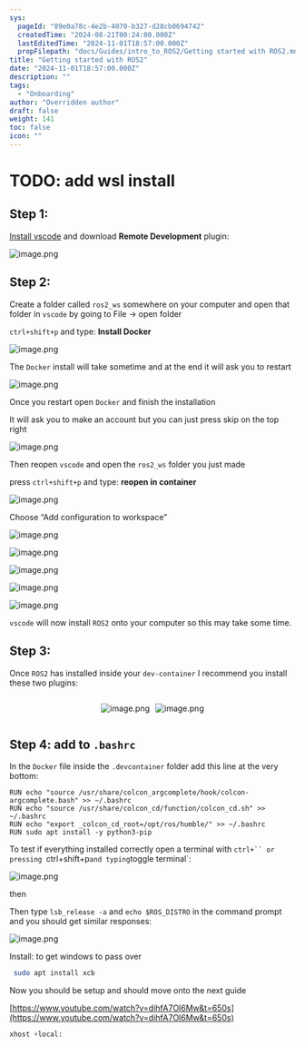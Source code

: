 ```yaml
---
sys:
  pageId: "89e0a78c-4e2b-4070-b327-d28cb0694742"
  createdTime: "2024-08-21T00:24:00.000Z"
  lastEditedTime: "2024-11-01T18:57:00.000Z"
  propFilepath: "docs/Guides/intro_to_ROS2/Getting started with ROS2.md"
title: "Getting started with ROS2"
date: "2024-11-01T18:57:00.000Z"
description: ""
tags:
  - "Onboarding"
author: "Overridden author"
draft: false
weight: 141
toc: false
icon: ""
---
```


# TODO: add wsl install

## Step 1:

[Install vscode](https://code.visualstudio.com/download) and download **Remote Development** plugin:

![image.png](https://prod-files-secure.s3.us-west-2.amazonaws.com/d518164a-d88e-44d1-a4ee-3adb3bd8bce0/efb52993-1881-4a40-b95e-6f020334f022/image.png?X-Amz-Algorithm=AWS4-HMAC-SHA256&X-Amz-Content-Sha256=UNSIGNED-PAYLOAD&X-Amz-Credential=ASIAZI2LB4664BYJYGNK%2F20250216%2Fus-west-2%2Fs3%2Faws4_request&X-Amz-Date=20250216T210153Z&X-Amz-Expires=3600&X-Amz-Security-Token=IQoJb3JpZ2luX2VjEDwaCXVzLXdlc3QtMiJHMEUCIQDW9yssmfWQHMqc4KlNxYnd3zLLTPgfrfxJeZpXUD8kEgIgXCbMn0LmcuNjn%2BDpoFNRwI%2BhxVTn9w4NDWrNJmpiG9gq%2FwMIZRAAGgw2Mzc0MjMxODM4MDUiDIm6YSHLkcC4iyDnWCrcA1kbBfAKmSl2hgJb9DcYAQCaapWjmb97gAzWnK6qy40fJgXnEcTk4wAMw8WBpoyPlPSa%2FAwX%2BJ6YIp7zFi9kuSCDNmdPIAybme9mcLoVQ1xrlaY854ce3of%2FubdXzOrCsmAhkyve2vD28Be6ykONi2mN4ATKp0pFNt%2FGmhAumJ5mshfZblfMhWbgf0nkktd6zkyEVgxSHzOn7ENhn3EqL%2Bli8HiW7uW9C%2FQAsD%2F3aApJUl%2BTC1l9n9SalfA3q8q98XAOgMV2LZBVovN6CYn%2FlL%2Bmmri2ROW9omiR5uz8kUhxKsjuO7QN%2BsYfet0drl9Jrq44E23MDeziI2MNcsnQVWGC4awaDY%2FECMB%2BsUdze7gvZ48PeQpxTGfTzd0iQdOnaO3LqSmByDXLD%2BVRBVVVI7pDrffhcWQ4idvzG2NK9AuFBZ7GS0dX8eEYc5DZWfdkby1mZOFx8IITAJiLRTHuJLOXJZLng6fnukvZ7tRE6X%2FXagL%2BphPbZ%2BOQcnRjV1Cxiv4ai2xN0gMpXCFl27zmTSc1VKXwI5d1OkCNegbo3BQl6hXDOxw1g5YJeE0suFN2U1Nvahrc1Z9QNZQDsEjAkWIw4ObogZfOpM0JEpCh3nWH7SKmYDhM68YrvR3AMLCHyb0GOqUBftGR2ZBa5p99qxIV9l5H4UoArlqf4GicHJwKrOHVbeGwG3qQBJ1GJIb%2FOV0AHFn%2F9tLXfN5oFCxA2V8tItb1FRars9HYdeMOXU0uc4y5CWhvOKiNXriEhrWotPgRwRSAD%2BbX4rBkGofoSG5dH4%2FK6pr%2BIniykOlnTStkdUZO9pHFrXiZYu7XXsefHhcGfnPxDMF2D0FXDMdHaUQrN0lhpKT8Q29E&X-Amz-Signature=f7589662b39651326106d95414b60bddc2ebf2170d5d3fe69f5bcd7ccdb29cde&X-Amz-SignedHeaders=host&x-id=GetObject)

## Step 2:

Create a folder called `ros2_ws` somewhere on your computer and open that folder in `vscode` by going to File → open folder 

`ctrl+shift+p` and type: **Install Docker**

![image.png](https://prod-files-secure.s3.us-west-2.amazonaws.com/d518164a-d88e-44d1-a4ee-3adb3bd8bce0/2269dc0e-1cd5-47ff-bceb-c04ad9b2eab0/image.png?X-Amz-Algorithm=AWS4-HMAC-SHA256&X-Amz-Content-Sha256=UNSIGNED-PAYLOAD&X-Amz-Credential=ASIAZI2LB4664BYJYGNK%2F20250216%2Fus-west-2%2Fs3%2Faws4_request&X-Amz-Date=20250216T210153Z&X-Amz-Expires=3600&X-Amz-Security-Token=IQoJb3JpZ2luX2VjEDwaCXVzLXdlc3QtMiJHMEUCIQDW9yssmfWQHMqc4KlNxYnd3zLLTPgfrfxJeZpXUD8kEgIgXCbMn0LmcuNjn%2BDpoFNRwI%2BhxVTn9w4NDWrNJmpiG9gq%2FwMIZRAAGgw2Mzc0MjMxODM4MDUiDIm6YSHLkcC4iyDnWCrcA1kbBfAKmSl2hgJb9DcYAQCaapWjmb97gAzWnK6qy40fJgXnEcTk4wAMw8WBpoyPlPSa%2FAwX%2BJ6YIp7zFi9kuSCDNmdPIAybme9mcLoVQ1xrlaY854ce3of%2FubdXzOrCsmAhkyve2vD28Be6ykONi2mN4ATKp0pFNt%2FGmhAumJ5mshfZblfMhWbgf0nkktd6zkyEVgxSHzOn7ENhn3EqL%2Bli8HiW7uW9C%2FQAsD%2F3aApJUl%2BTC1l9n9SalfA3q8q98XAOgMV2LZBVovN6CYn%2FlL%2Bmmri2ROW9omiR5uz8kUhxKsjuO7QN%2BsYfet0drl9Jrq44E23MDeziI2MNcsnQVWGC4awaDY%2FECMB%2BsUdze7gvZ48PeQpxTGfTzd0iQdOnaO3LqSmByDXLD%2BVRBVVVI7pDrffhcWQ4idvzG2NK9AuFBZ7GS0dX8eEYc5DZWfdkby1mZOFx8IITAJiLRTHuJLOXJZLng6fnukvZ7tRE6X%2FXagL%2BphPbZ%2BOQcnRjV1Cxiv4ai2xN0gMpXCFl27zmTSc1VKXwI5d1OkCNegbo3BQl6hXDOxw1g5YJeE0suFN2U1Nvahrc1Z9QNZQDsEjAkWIw4ObogZfOpM0JEpCh3nWH7SKmYDhM68YrvR3AMLCHyb0GOqUBftGR2ZBa5p99qxIV9l5H4UoArlqf4GicHJwKrOHVbeGwG3qQBJ1GJIb%2FOV0AHFn%2F9tLXfN5oFCxA2V8tItb1FRars9HYdeMOXU0uc4y5CWhvOKiNXriEhrWotPgRwRSAD%2BbX4rBkGofoSG5dH4%2FK6pr%2BIniykOlnTStkdUZO9pHFrXiZYu7XXsefHhcGfnPxDMF2D0FXDMdHaUQrN0lhpKT8Q29E&X-Amz-Signature=810a568cad749d8ab9f880d14cecbd0659511cfe3aacc24bc5e8c982e1f605e4&X-Amz-SignedHeaders=host&x-id=GetObject)

The `Docker` install will take sometime and at the end it will ask you to restart

![image.png](https://prod-files-secure.s3.us-west-2.amazonaws.com/d518164a-d88e-44d1-a4ee-3adb3bd8bce0/ed233f78-be33-4b1f-b89c-9c346c0e961e/image.png?X-Amz-Algorithm=AWS4-HMAC-SHA256&X-Amz-Content-Sha256=UNSIGNED-PAYLOAD&X-Amz-Credential=ASIAZI2LB4664BYJYGNK%2F20250216%2Fus-west-2%2Fs3%2Faws4_request&X-Amz-Date=20250216T210153Z&X-Amz-Expires=3600&X-Amz-Security-Token=IQoJb3JpZ2luX2VjEDwaCXVzLXdlc3QtMiJHMEUCIQDW9yssmfWQHMqc4KlNxYnd3zLLTPgfrfxJeZpXUD8kEgIgXCbMn0LmcuNjn%2BDpoFNRwI%2BhxVTn9w4NDWrNJmpiG9gq%2FwMIZRAAGgw2Mzc0MjMxODM4MDUiDIm6YSHLkcC4iyDnWCrcA1kbBfAKmSl2hgJb9DcYAQCaapWjmb97gAzWnK6qy40fJgXnEcTk4wAMw8WBpoyPlPSa%2FAwX%2BJ6YIp7zFi9kuSCDNmdPIAybme9mcLoVQ1xrlaY854ce3of%2FubdXzOrCsmAhkyve2vD28Be6ykONi2mN4ATKp0pFNt%2FGmhAumJ5mshfZblfMhWbgf0nkktd6zkyEVgxSHzOn7ENhn3EqL%2Bli8HiW7uW9C%2FQAsD%2F3aApJUl%2BTC1l9n9SalfA3q8q98XAOgMV2LZBVovN6CYn%2FlL%2Bmmri2ROW9omiR5uz8kUhxKsjuO7QN%2BsYfet0drl9Jrq44E23MDeziI2MNcsnQVWGC4awaDY%2FECMB%2BsUdze7gvZ48PeQpxTGfTzd0iQdOnaO3LqSmByDXLD%2BVRBVVVI7pDrffhcWQ4idvzG2NK9AuFBZ7GS0dX8eEYc5DZWfdkby1mZOFx8IITAJiLRTHuJLOXJZLng6fnukvZ7tRE6X%2FXagL%2BphPbZ%2BOQcnRjV1Cxiv4ai2xN0gMpXCFl27zmTSc1VKXwI5d1OkCNegbo3BQl6hXDOxw1g5YJeE0suFN2U1Nvahrc1Z9QNZQDsEjAkWIw4ObogZfOpM0JEpCh3nWH7SKmYDhM68YrvR3AMLCHyb0GOqUBftGR2ZBa5p99qxIV9l5H4UoArlqf4GicHJwKrOHVbeGwG3qQBJ1GJIb%2FOV0AHFn%2F9tLXfN5oFCxA2V8tItb1FRars9HYdeMOXU0uc4y5CWhvOKiNXriEhrWotPgRwRSAD%2BbX4rBkGofoSG5dH4%2FK6pr%2BIniykOlnTStkdUZO9pHFrXiZYu7XXsefHhcGfnPxDMF2D0FXDMdHaUQrN0lhpKT8Q29E&X-Amz-Signature=a4dfc946efa8e274a4802b2b4443702a53f1143f6fe55dfba3f09fb7b993b416&X-Amz-SignedHeaders=host&x-id=GetObject)

Once you restart open `Docker` and finish the installation

It will ask you to make an account but you can just press skip on the top right

![image.png](https://prod-files-secure.s3.us-west-2.amazonaws.com/d518164a-d88e-44d1-a4ee-3adb3bd8bce0/21010ad9-1659-4fd9-9f59-9932a09b2a3d/image.png?X-Amz-Algorithm=AWS4-HMAC-SHA256&X-Amz-Content-Sha256=UNSIGNED-PAYLOAD&X-Amz-Credential=ASIAZI2LB4664BYJYGNK%2F20250216%2Fus-west-2%2Fs3%2Faws4_request&X-Amz-Date=20250216T210153Z&X-Amz-Expires=3600&X-Amz-Security-Token=IQoJb3JpZ2luX2VjEDwaCXVzLXdlc3QtMiJHMEUCIQDW9yssmfWQHMqc4KlNxYnd3zLLTPgfrfxJeZpXUD8kEgIgXCbMn0LmcuNjn%2BDpoFNRwI%2BhxVTn9w4NDWrNJmpiG9gq%2FwMIZRAAGgw2Mzc0MjMxODM4MDUiDIm6YSHLkcC4iyDnWCrcA1kbBfAKmSl2hgJb9DcYAQCaapWjmb97gAzWnK6qy40fJgXnEcTk4wAMw8WBpoyPlPSa%2FAwX%2BJ6YIp7zFi9kuSCDNmdPIAybme9mcLoVQ1xrlaY854ce3of%2FubdXzOrCsmAhkyve2vD28Be6ykONi2mN4ATKp0pFNt%2FGmhAumJ5mshfZblfMhWbgf0nkktd6zkyEVgxSHzOn7ENhn3EqL%2Bli8HiW7uW9C%2FQAsD%2F3aApJUl%2BTC1l9n9SalfA3q8q98XAOgMV2LZBVovN6CYn%2FlL%2Bmmri2ROW9omiR5uz8kUhxKsjuO7QN%2BsYfet0drl9Jrq44E23MDeziI2MNcsnQVWGC4awaDY%2FECMB%2BsUdze7gvZ48PeQpxTGfTzd0iQdOnaO3LqSmByDXLD%2BVRBVVVI7pDrffhcWQ4idvzG2NK9AuFBZ7GS0dX8eEYc5DZWfdkby1mZOFx8IITAJiLRTHuJLOXJZLng6fnukvZ7tRE6X%2FXagL%2BphPbZ%2BOQcnRjV1Cxiv4ai2xN0gMpXCFl27zmTSc1VKXwI5d1OkCNegbo3BQl6hXDOxw1g5YJeE0suFN2U1Nvahrc1Z9QNZQDsEjAkWIw4ObogZfOpM0JEpCh3nWH7SKmYDhM68YrvR3AMLCHyb0GOqUBftGR2ZBa5p99qxIV9l5H4UoArlqf4GicHJwKrOHVbeGwG3qQBJ1GJIb%2FOV0AHFn%2F9tLXfN5oFCxA2V8tItb1FRars9HYdeMOXU0uc4y5CWhvOKiNXriEhrWotPgRwRSAD%2BbX4rBkGofoSG5dH4%2FK6pr%2BIniykOlnTStkdUZO9pHFrXiZYu7XXsefHhcGfnPxDMF2D0FXDMdHaUQrN0lhpKT8Q29E&X-Amz-Signature=065e2c9fb24c014c424f7b2c067cef03e0ca64635e5f9e966c34c6e52932ef5c&X-Amz-SignedHeaders=host&x-id=GetObject)

Then reopen `vscode` and open the `ros2_ws` folder you just made

press `ctrl+shift+p` and type: **reopen in container**

![image.png](https://prod-files-secure.s3.us-west-2.amazonaws.com/d518164a-d88e-44d1-a4ee-3adb3bd8bce0/4e93b8c2-41ad-488c-8095-c74205196118/image.png?X-Amz-Algorithm=AWS4-HMAC-SHA256&X-Amz-Content-Sha256=UNSIGNED-PAYLOAD&X-Amz-Credential=ASIAZI2LB4664BYJYGNK%2F20250216%2Fus-west-2%2Fs3%2Faws4_request&X-Amz-Date=20250216T210153Z&X-Amz-Expires=3600&X-Amz-Security-Token=IQoJb3JpZ2luX2VjEDwaCXVzLXdlc3QtMiJHMEUCIQDW9yssmfWQHMqc4KlNxYnd3zLLTPgfrfxJeZpXUD8kEgIgXCbMn0LmcuNjn%2BDpoFNRwI%2BhxVTn9w4NDWrNJmpiG9gq%2FwMIZRAAGgw2Mzc0MjMxODM4MDUiDIm6YSHLkcC4iyDnWCrcA1kbBfAKmSl2hgJb9DcYAQCaapWjmb97gAzWnK6qy40fJgXnEcTk4wAMw8WBpoyPlPSa%2FAwX%2BJ6YIp7zFi9kuSCDNmdPIAybme9mcLoVQ1xrlaY854ce3of%2FubdXzOrCsmAhkyve2vD28Be6ykONi2mN4ATKp0pFNt%2FGmhAumJ5mshfZblfMhWbgf0nkktd6zkyEVgxSHzOn7ENhn3EqL%2Bli8HiW7uW9C%2FQAsD%2F3aApJUl%2BTC1l9n9SalfA3q8q98XAOgMV2LZBVovN6CYn%2FlL%2Bmmri2ROW9omiR5uz8kUhxKsjuO7QN%2BsYfet0drl9Jrq44E23MDeziI2MNcsnQVWGC4awaDY%2FECMB%2BsUdze7gvZ48PeQpxTGfTzd0iQdOnaO3LqSmByDXLD%2BVRBVVVI7pDrffhcWQ4idvzG2NK9AuFBZ7GS0dX8eEYc5DZWfdkby1mZOFx8IITAJiLRTHuJLOXJZLng6fnukvZ7tRE6X%2FXagL%2BphPbZ%2BOQcnRjV1Cxiv4ai2xN0gMpXCFl27zmTSc1VKXwI5d1OkCNegbo3BQl6hXDOxw1g5YJeE0suFN2U1Nvahrc1Z9QNZQDsEjAkWIw4ObogZfOpM0JEpCh3nWH7SKmYDhM68YrvR3AMLCHyb0GOqUBftGR2ZBa5p99qxIV9l5H4UoArlqf4GicHJwKrOHVbeGwG3qQBJ1GJIb%2FOV0AHFn%2F9tLXfN5oFCxA2V8tItb1FRars9HYdeMOXU0uc4y5CWhvOKiNXriEhrWotPgRwRSAD%2BbX4rBkGofoSG5dH4%2FK6pr%2BIniykOlnTStkdUZO9pHFrXiZYu7XXsefHhcGfnPxDMF2D0FXDMdHaUQrN0lhpKT8Q29E&X-Amz-Signature=448e684ddf9e87ac81fd4c2ca53d06e04f3a8ad860ec6921f378d04893b1fee9&X-Amz-SignedHeaders=host&x-id=GetObject)

Choose “Add configuration to workspace”

![image.png](https://prod-files-secure.s3.us-west-2.amazonaws.com/d518164a-d88e-44d1-a4ee-3adb3bd8bce0/9560b282-5060-4989-ba37-97e7b2c22476/image.png?X-Amz-Algorithm=AWS4-HMAC-SHA256&X-Amz-Content-Sha256=UNSIGNED-PAYLOAD&X-Amz-Credential=ASIAZI2LB4664BYJYGNK%2F20250216%2Fus-west-2%2Fs3%2Faws4_request&X-Amz-Date=20250216T210153Z&X-Amz-Expires=3600&X-Amz-Security-Token=IQoJb3JpZ2luX2VjEDwaCXVzLXdlc3QtMiJHMEUCIQDW9yssmfWQHMqc4KlNxYnd3zLLTPgfrfxJeZpXUD8kEgIgXCbMn0LmcuNjn%2BDpoFNRwI%2BhxVTn9w4NDWrNJmpiG9gq%2FwMIZRAAGgw2Mzc0MjMxODM4MDUiDIm6YSHLkcC4iyDnWCrcA1kbBfAKmSl2hgJb9DcYAQCaapWjmb97gAzWnK6qy40fJgXnEcTk4wAMw8WBpoyPlPSa%2FAwX%2BJ6YIp7zFi9kuSCDNmdPIAybme9mcLoVQ1xrlaY854ce3of%2FubdXzOrCsmAhkyve2vD28Be6ykONi2mN4ATKp0pFNt%2FGmhAumJ5mshfZblfMhWbgf0nkktd6zkyEVgxSHzOn7ENhn3EqL%2Bli8HiW7uW9C%2FQAsD%2F3aApJUl%2BTC1l9n9SalfA3q8q98XAOgMV2LZBVovN6CYn%2FlL%2Bmmri2ROW9omiR5uz8kUhxKsjuO7QN%2BsYfet0drl9Jrq44E23MDeziI2MNcsnQVWGC4awaDY%2FECMB%2BsUdze7gvZ48PeQpxTGfTzd0iQdOnaO3LqSmByDXLD%2BVRBVVVI7pDrffhcWQ4idvzG2NK9AuFBZ7GS0dX8eEYc5DZWfdkby1mZOFx8IITAJiLRTHuJLOXJZLng6fnukvZ7tRE6X%2FXagL%2BphPbZ%2BOQcnRjV1Cxiv4ai2xN0gMpXCFl27zmTSc1VKXwI5d1OkCNegbo3BQl6hXDOxw1g5YJeE0suFN2U1Nvahrc1Z9QNZQDsEjAkWIw4ObogZfOpM0JEpCh3nWH7SKmYDhM68YrvR3AMLCHyb0GOqUBftGR2ZBa5p99qxIV9l5H4UoArlqf4GicHJwKrOHVbeGwG3qQBJ1GJIb%2FOV0AHFn%2F9tLXfN5oFCxA2V8tItb1FRars9HYdeMOXU0uc4y5CWhvOKiNXriEhrWotPgRwRSAD%2BbX4rBkGofoSG5dH4%2FK6pr%2BIniykOlnTStkdUZO9pHFrXiZYu7XXsefHhcGfnPxDMF2D0FXDMdHaUQrN0lhpKT8Q29E&X-Amz-Signature=903718b0076eed43c8ff8337feaa0a6e35e5c9e2bca5f64d7a57e75f4311d0b0&X-Amz-SignedHeaders=host&x-id=GetObject)

![image.png](https://prod-files-secure.s3.us-west-2.amazonaws.com/d518164a-d88e-44d1-a4ee-3adb3bd8bce0/2ee63f81-886b-48e8-a553-dc6e5eac99e4/image.png?X-Amz-Algorithm=AWS4-HMAC-SHA256&X-Amz-Content-Sha256=UNSIGNED-PAYLOAD&X-Amz-Credential=ASIAZI2LB4664BYJYGNK%2F20250216%2Fus-west-2%2Fs3%2Faws4_request&X-Amz-Date=20250216T210153Z&X-Amz-Expires=3600&X-Amz-Security-Token=IQoJb3JpZ2luX2VjEDwaCXVzLXdlc3QtMiJHMEUCIQDW9yssmfWQHMqc4KlNxYnd3zLLTPgfrfxJeZpXUD8kEgIgXCbMn0LmcuNjn%2BDpoFNRwI%2BhxVTn9w4NDWrNJmpiG9gq%2FwMIZRAAGgw2Mzc0MjMxODM4MDUiDIm6YSHLkcC4iyDnWCrcA1kbBfAKmSl2hgJb9DcYAQCaapWjmb97gAzWnK6qy40fJgXnEcTk4wAMw8WBpoyPlPSa%2FAwX%2BJ6YIp7zFi9kuSCDNmdPIAybme9mcLoVQ1xrlaY854ce3of%2FubdXzOrCsmAhkyve2vD28Be6ykONi2mN4ATKp0pFNt%2FGmhAumJ5mshfZblfMhWbgf0nkktd6zkyEVgxSHzOn7ENhn3EqL%2Bli8HiW7uW9C%2FQAsD%2F3aApJUl%2BTC1l9n9SalfA3q8q98XAOgMV2LZBVovN6CYn%2FlL%2Bmmri2ROW9omiR5uz8kUhxKsjuO7QN%2BsYfet0drl9Jrq44E23MDeziI2MNcsnQVWGC4awaDY%2FECMB%2BsUdze7gvZ48PeQpxTGfTzd0iQdOnaO3LqSmByDXLD%2BVRBVVVI7pDrffhcWQ4idvzG2NK9AuFBZ7GS0dX8eEYc5DZWfdkby1mZOFx8IITAJiLRTHuJLOXJZLng6fnukvZ7tRE6X%2FXagL%2BphPbZ%2BOQcnRjV1Cxiv4ai2xN0gMpXCFl27zmTSc1VKXwI5d1OkCNegbo3BQl6hXDOxw1g5YJeE0suFN2U1Nvahrc1Z9QNZQDsEjAkWIw4ObogZfOpM0JEpCh3nWH7SKmYDhM68YrvR3AMLCHyb0GOqUBftGR2ZBa5p99qxIV9l5H4UoArlqf4GicHJwKrOHVbeGwG3qQBJ1GJIb%2FOV0AHFn%2F9tLXfN5oFCxA2V8tItb1FRars9HYdeMOXU0uc4y5CWhvOKiNXriEhrWotPgRwRSAD%2BbX4rBkGofoSG5dH4%2FK6pr%2BIniykOlnTStkdUZO9pHFrXiZYu7XXsefHhcGfnPxDMF2D0FXDMdHaUQrN0lhpKT8Q29E&X-Amz-Signature=fdb7edebab5e7f2c51dfcaf6b940712dd449c5bf08f6121d190838e76c1ca397&X-Amz-SignedHeaders=host&x-id=GetObject)

![image.png](https://prod-files-secure.s3.us-west-2.amazonaws.com/d518164a-d88e-44d1-a4ee-3adb3bd8bce0/ae1580b2-b048-407e-aed9-b584224a7a04/image.png?X-Amz-Algorithm=AWS4-HMAC-SHA256&X-Amz-Content-Sha256=UNSIGNED-PAYLOAD&X-Amz-Credential=ASIAZI2LB4664BYJYGNK%2F20250216%2Fus-west-2%2Fs3%2Faws4_request&X-Amz-Date=20250216T210153Z&X-Amz-Expires=3600&X-Amz-Security-Token=IQoJb3JpZ2luX2VjEDwaCXVzLXdlc3QtMiJHMEUCIQDW9yssmfWQHMqc4KlNxYnd3zLLTPgfrfxJeZpXUD8kEgIgXCbMn0LmcuNjn%2BDpoFNRwI%2BhxVTn9w4NDWrNJmpiG9gq%2FwMIZRAAGgw2Mzc0MjMxODM4MDUiDIm6YSHLkcC4iyDnWCrcA1kbBfAKmSl2hgJb9DcYAQCaapWjmb97gAzWnK6qy40fJgXnEcTk4wAMw8WBpoyPlPSa%2FAwX%2BJ6YIp7zFi9kuSCDNmdPIAybme9mcLoVQ1xrlaY854ce3of%2FubdXzOrCsmAhkyve2vD28Be6ykONi2mN4ATKp0pFNt%2FGmhAumJ5mshfZblfMhWbgf0nkktd6zkyEVgxSHzOn7ENhn3EqL%2Bli8HiW7uW9C%2FQAsD%2F3aApJUl%2BTC1l9n9SalfA3q8q98XAOgMV2LZBVovN6CYn%2FlL%2Bmmri2ROW9omiR5uz8kUhxKsjuO7QN%2BsYfet0drl9Jrq44E23MDeziI2MNcsnQVWGC4awaDY%2FECMB%2BsUdze7gvZ48PeQpxTGfTzd0iQdOnaO3LqSmByDXLD%2BVRBVVVI7pDrffhcWQ4idvzG2NK9AuFBZ7GS0dX8eEYc5DZWfdkby1mZOFx8IITAJiLRTHuJLOXJZLng6fnukvZ7tRE6X%2FXagL%2BphPbZ%2BOQcnRjV1Cxiv4ai2xN0gMpXCFl27zmTSc1VKXwI5d1OkCNegbo3BQl6hXDOxw1g5YJeE0suFN2U1Nvahrc1Z9QNZQDsEjAkWIw4ObogZfOpM0JEpCh3nWH7SKmYDhM68YrvR3AMLCHyb0GOqUBftGR2ZBa5p99qxIV9l5H4UoArlqf4GicHJwKrOHVbeGwG3qQBJ1GJIb%2FOV0AHFn%2F9tLXfN5oFCxA2V8tItb1FRars9HYdeMOXU0uc4y5CWhvOKiNXriEhrWotPgRwRSAD%2BbX4rBkGofoSG5dH4%2FK6pr%2BIniykOlnTStkdUZO9pHFrXiZYu7XXsefHhcGfnPxDMF2D0FXDMdHaUQrN0lhpKT8Q29E&X-Amz-Signature=392bd5e3a2a5ad0dac80ea1857a26c944af1cb7a27310093c590b26b615d9158&X-Amz-SignedHeaders=host&x-id=GetObject)

![image.png](https://prod-files-secure.s3.us-west-2.amazonaws.com/d518164a-d88e-44d1-a4ee-3adb3bd8bce0/53255b28-f75e-430f-b9e3-c0ac8577e42b/image.png?X-Amz-Algorithm=AWS4-HMAC-SHA256&X-Amz-Content-Sha256=UNSIGNED-PAYLOAD&X-Amz-Credential=ASIAZI2LB4664BYJYGNK%2F20250216%2Fus-west-2%2Fs3%2Faws4_request&X-Amz-Date=20250216T210153Z&X-Amz-Expires=3600&X-Amz-Security-Token=IQoJb3JpZ2luX2VjEDwaCXVzLXdlc3QtMiJHMEUCIQDW9yssmfWQHMqc4KlNxYnd3zLLTPgfrfxJeZpXUD8kEgIgXCbMn0LmcuNjn%2BDpoFNRwI%2BhxVTn9w4NDWrNJmpiG9gq%2FwMIZRAAGgw2Mzc0MjMxODM4MDUiDIm6YSHLkcC4iyDnWCrcA1kbBfAKmSl2hgJb9DcYAQCaapWjmb97gAzWnK6qy40fJgXnEcTk4wAMw8WBpoyPlPSa%2FAwX%2BJ6YIp7zFi9kuSCDNmdPIAybme9mcLoVQ1xrlaY854ce3of%2FubdXzOrCsmAhkyve2vD28Be6ykONi2mN4ATKp0pFNt%2FGmhAumJ5mshfZblfMhWbgf0nkktd6zkyEVgxSHzOn7ENhn3EqL%2Bli8HiW7uW9C%2FQAsD%2F3aApJUl%2BTC1l9n9SalfA3q8q98XAOgMV2LZBVovN6CYn%2FlL%2Bmmri2ROW9omiR5uz8kUhxKsjuO7QN%2BsYfet0drl9Jrq44E23MDeziI2MNcsnQVWGC4awaDY%2FECMB%2BsUdze7gvZ48PeQpxTGfTzd0iQdOnaO3LqSmByDXLD%2BVRBVVVI7pDrffhcWQ4idvzG2NK9AuFBZ7GS0dX8eEYc5DZWfdkby1mZOFx8IITAJiLRTHuJLOXJZLng6fnukvZ7tRE6X%2FXagL%2BphPbZ%2BOQcnRjV1Cxiv4ai2xN0gMpXCFl27zmTSc1VKXwI5d1OkCNegbo3BQl6hXDOxw1g5YJeE0suFN2U1Nvahrc1Z9QNZQDsEjAkWIw4ObogZfOpM0JEpCh3nWH7SKmYDhM68YrvR3AMLCHyb0GOqUBftGR2ZBa5p99qxIV9l5H4UoArlqf4GicHJwKrOHVbeGwG3qQBJ1GJIb%2FOV0AHFn%2F9tLXfN5oFCxA2V8tItb1FRars9HYdeMOXU0uc4y5CWhvOKiNXriEhrWotPgRwRSAD%2BbX4rBkGofoSG5dH4%2FK6pr%2BIniykOlnTStkdUZO9pHFrXiZYu7XXsefHhcGfnPxDMF2D0FXDMdHaUQrN0lhpKT8Q29E&X-Amz-Signature=e386abbe4e0cd4b7f6347ce168b6db5109fc82bc1d5da28366dede91f90130e7&X-Amz-SignedHeaders=host&x-id=GetObject)

![image.png](https://prod-files-secure.s3.us-west-2.amazonaws.com/d518164a-d88e-44d1-a4ee-3adb3bd8bce0/7c562767-5af9-4ffb-97d1-327bcdf4ee00/image.png?X-Amz-Algorithm=AWS4-HMAC-SHA256&X-Amz-Content-Sha256=UNSIGNED-PAYLOAD&X-Amz-Credential=ASIAZI2LB4664BYJYGNK%2F20250216%2Fus-west-2%2Fs3%2Faws4_request&X-Amz-Date=20250216T210153Z&X-Amz-Expires=3600&X-Amz-Security-Token=IQoJb3JpZ2luX2VjEDwaCXVzLXdlc3QtMiJHMEUCIQDW9yssmfWQHMqc4KlNxYnd3zLLTPgfrfxJeZpXUD8kEgIgXCbMn0LmcuNjn%2BDpoFNRwI%2BhxVTn9w4NDWrNJmpiG9gq%2FwMIZRAAGgw2Mzc0MjMxODM4MDUiDIm6YSHLkcC4iyDnWCrcA1kbBfAKmSl2hgJb9DcYAQCaapWjmb97gAzWnK6qy40fJgXnEcTk4wAMw8WBpoyPlPSa%2FAwX%2BJ6YIp7zFi9kuSCDNmdPIAybme9mcLoVQ1xrlaY854ce3of%2FubdXzOrCsmAhkyve2vD28Be6ykONi2mN4ATKp0pFNt%2FGmhAumJ5mshfZblfMhWbgf0nkktd6zkyEVgxSHzOn7ENhn3EqL%2Bli8HiW7uW9C%2FQAsD%2F3aApJUl%2BTC1l9n9SalfA3q8q98XAOgMV2LZBVovN6CYn%2FlL%2Bmmri2ROW9omiR5uz8kUhxKsjuO7QN%2BsYfet0drl9Jrq44E23MDeziI2MNcsnQVWGC4awaDY%2FECMB%2BsUdze7gvZ48PeQpxTGfTzd0iQdOnaO3LqSmByDXLD%2BVRBVVVI7pDrffhcWQ4idvzG2NK9AuFBZ7GS0dX8eEYc5DZWfdkby1mZOFx8IITAJiLRTHuJLOXJZLng6fnukvZ7tRE6X%2FXagL%2BphPbZ%2BOQcnRjV1Cxiv4ai2xN0gMpXCFl27zmTSc1VKXwI5d1OkCNegbo3BQl6hXDOxw1g5YJeE0suFN2U1Nvahrc1Z9QNZQDsEjAkWIw4ObogZfOpM0JEpCh3nWH7SKmYDhM68YrvR3AMLCHyb0GOqUBftGR2ZBa5p99qxIV9l5H4UoArlqf4GicHJwKrOHVbeGwG3qQBJ1GJIb%2FOV0AHFn%2F9tLXfN5oFCxA2V8tItb1FRars9HYdeMOXU0uc4y5CWhvOKiNXriEhrWotPgRwRSAD%2BbX4rBkGofoSG5dH4%2FK6pr%2BIniykOlnTStkdUZO9pHFrXiZYu7XXsefHhcGfnPxDMF2D0FXDMdHaUQrN0lhpKT8Q29E&X-Amz-Signature=e4f2a39078d2416b50d4e210ec2a66a30300b17caa048597508d560f8f7582eb&X-Amz-SignedHeaders=host&x-id=GetObject)

`vscode` will now install `ROS2` onto your computer so this may take some time.

## Step 3:

Once `ROS2` has installed inside your `dev-container` I recommend you install these two plugins:

<div style="display: flex;flex-direction: row; column-gap:10px; max-width: 630px;justify-content: center;">
<div>

![image.png](https://prod-files-secure.s3.us-west-2.amazonaws.com/d518164a-d88e-44d1-a4ee-3adb3bd8bce0/3fc3d550-5a54-4ba1-ba6b-faa01cdb7369/image.png?X-Amz-Algorithm=AWS4-HMAC-SHA256&X-Amz-Content-Sha256=UNSIGNED-PAYLOAD&X-Amz-Credential=ASIAZI2LB466SB5FND66%2F20250216%2Fus-west-2%2Fs3%2Faws4_request&X-Amz-Date=20250216T210155Z&X-Amz-Expires=3600&X-Amz-Security-Token=IQoJb3JpZ2luX2VjEDwaCXVzLXdlc3QtMiJHMEUCIHSXBuGL28OiLX%2FpXijUY2DE80ndaNLcuncfYWWIB0XRAiEAqJD7cKfDB%2B7EN0IYygU2lci9f5%2Bbqi6nsKIWl0gaGy8q%2FwMIZRAAGgw2Mzc0MjMxODM4MDUiDKMdhTqw7jLHGoCTRCrcA4rBbfUw5zy3MUXwg5ffhY2vGnH8yfsUDGPrNbVhzwNYQhu9jEhTuQPg4agmNp0IcvFgHHOnNvAiBGXwEBNWOjYbfJd7JcU9S5cKp7RxpgwFqpb407%2B9%2BrYgPFPwZHIEccgbqHOJf7F2427ho%2FZYrHq3AB1WCvOgnsRfXO5SqMRX6CuSLrUtUwtvF%2F1eUWIJfqFOUcER1%2BpIvddkjKUp0hbexldf3bwjqXVL1uPJtE1sO5iiqRe0Bzr2wVeFdKQ%2F4s3ACMatg5FXbfWQpB%2F44HvFUJxFsYehHaBr4IBBETnd%2Fu%2F%2F4TOgoihYi%2BqIIywo1GwT%2FB2q5ZkLFOYS%2BHKTDcO3o5JS4G65zZZPE7qHh5w9p0S%2BCS%2FU%2FiNsh5ZTxb%2FosxPVvUIMSf30kFQDLHGQkp50qg2RJ5ZFfTIpZBTiqdPD0ARd1OuhscOord72RQ4XzJK1qXUvWSm3LkV0KDiee%2B0j%2FQv0U54aABxkNM5DvWiVVBxo%2BxHjiy8BTqDX5ttERitX8nZ8vROirZvppAg7JcY02x5M5vLVeU0GXJbaojb07X%2FiqjI5Q5ZZvg1rmna0OwJmhPbhJkNKQNBvMyq%2BLMzekdVWOJiR43QvxCUTTMpFE%2Bj0YEGUbbwCBtMLMJWIyb0GOqUB5qlGJJqEwSS45TA3Ruv6Mtr4OwmWHjJC40ODZ8lKaBU6%2FvJn700cuEHSrIMOCAS1NN9eCfwXcDWWL%2BCDxQCIz2sjIa6kYt3ch%2FZPjZCODrtzTw07YFQOqvcDEsmNc6eq0t0Sf94zQpv77tyBn4C5As83PC71C7%2FZOUHwT2np1wZLbmIr2TMKjeYZKUuCtHRPlqOGy7jR6PQFI5TuycvqVpN5EE9e&X-Amz-Signature=39fbd25f74f09f9185a556507d83632a2669bca6f150f598589622b28e5fb582&X-Amz-SignedHeaders=host&x-id=GetObject)

</div>
<div>

![image.png](https://prod-files-secure.s3.us-west-2.amazonaws.com/d518164a-d88e-44d1-a4ee-3adb3bd8bce0/d994cc66-13c2-4093-a5a3-f84cf4601a82/image.png?X-Amz-Algorithm=AWS4-HMAC-SHA256&X-Amz-Content-Sha256=UNSIGNED-PAYLOAD&X-Amz-Credential=ASIAZI2LB4663U2XZMLJ%2F20250216%2Fus-west-2%2Fs3%2Faws4_request&X-Amz-Date=20250216T210157Z&X-Amz-Expires=3600&X-Amz-Security-Token=IQoJb3JpZ2luX2VjEDwaCXVzLXdlc3QtMiJHMEUCIQC2XYOGrjkguRiQ2hGWecZtX5c1pMd%2Bgz0fOuqyqbJ56gIgL9hGQ41BZrQEFbBe%2BOk9WearEAvi9hKeVy%2BHoNT4zjwq%2FwMIZRAAGgw2Mzc0MjMxODM4MDUiDEITp984w1D0qdnutSrcA%2Bz%2BV94ebTRsjmsSO5k6BBa1Cr%2B2ElXs1Hw8osAaBYwTgdLYFNmbUgGu%2B%2F9QPUm2BIHuBPNMJOlQewhkvyolTqyRR3tAXVKGzg%2F%2FXCRq7B%2FX2b1sE9ImmT%2FQXH6lz2ZXzdoNQWOFp%2FWDXW2ENAHIpG%2BEY8b5%2BzYdQVPi%2Fmn3x3JAHrqPWEDOlOncQMB30EYEJLJuBQZ%2B5vQ%2FKcGBmaaJqhE0id6PkiOKo7CJAJuZvOA9eEpmh05GWIYhl0O3oE8fd9yflOZqNycqR4hUExI%2FZMjHlme8%2BSmpmRLOPhd1ns3PDhz45CqI8%2BHDxOGaOXlsKV%2FYpMxJ%2BrlU0Ku9%2Bm9XRWcDpsNBIUl2ZLSML7Yfk10CDK3pFWR695cfhIezg0g3jreUrumU5Kk5WJ518S%2Fzpu3HFNbdk4IOkF3QpFKFt3bDz53z3Dkg80CYhtTImPf4xbrz1JUeEVLOZPt%2FSkdF1DRJls5Qq55jr7q4NPCuop4pAulVCloQFgS6lDIQyb8IurJaPXwr%2BsU713jEpXc%2BJVIeukJYWC6Y%2FP4cvIzNvkkysOV8mcBvW%2Fw7xHjeR93LoioWx1WgqfgMCmp48KaZyuqYXs8DCCO9xmmG5NNtv5NqOCsp6dHmBIVoAU0oMJSIyb0GOqUBy7yoHeHHZBc%2FWPhu7eGNsVv41d4MTc7sTqKOiPkezfFjckTJqGAMJbcVbWrLD8GzCyOtbGX53Cuc2s2p%2FqQ0COlM4vuIR7vD%2FulD7tDPHyVE2ZKbxAHGn4TXltVrKahQl95R2DtgArkACRZleodvcyQGzt9k273lHomvy4OA5nKzknhMzl7b2Qr%2BI%2B7W5x0cAdEG2%2FMYrve1wcaGsnEr9qFp7a6Q&X-Amz-Signature=0afe2892b234397618a4f97c9c80b39a38493efee0bd14229f4ffc81675604d4&X-Amz-SignedHeaders=host&x-id=GetObject)

</div>
</div>

## Step 4: add to `.bashrc`

In the `Docker` file inside the `.devcontainer` folder add this line at the very bottom: 

```docker
RUN echo "source /usr/share/colcon_argcomplete/hook/colcon-argcomplete.bash" >> ~/.bashrc
RUN echo "source /usr/share/colcon_cd/function/colcon_cd.sh" >> ~/.bashrc
RUN echo "export _colcon_cd_root=/opt/ros/humble/" >> ~/.bashrc
RUN sudo apt install -y python3-pip 
```

To test if everything installed correctly open a terminal with `ctrl+`` or pressing `ctrl+shift+p` and typing `toggle terminal`:

![image.png](https://prod-files-secure.s3.us-west-2.amazonaws.com/d518164a-d88e-44d1-a4ee-3adb3bd8bce0/6a4943d8-b04e-4c02-9a58-775f3384d1a5/image.png?X-Amz-Algorithm=AWS4-HMAC-SHA256&X-Amz-Content-Sha256=UNSIGNED-PAYLOAD&X-Amz-Credential=ASIAZI2LB4664BYJYGNK%2F20250216%2Fus-west-2%2Fs3%2Faws4_request&X-Amz-Date=20250216T210153Z&X-Amz-Expires=3600&X-Amz-Security-Token=IQoJb3JpZ2luX2VjEDwaCXVzLXdlc3QtMiJHMEUCIQDW9yssmfWQHMqc4KlNxYnd3zLLTPgfrfxJeZpXUD8kEgIgXCbMn0LmcuNjn%2BDpoFNRwI%2BhxVTn9w4NDWrNJmpiG9gq%2FwMIZRAAGgw2Mzc0MjMxODM4MDUiDIm6YSHLkcC4iyDnWCrcA1kbBfAKmSl2hgJb9DcYAQCaapWjmb97gAzWnK6qy40fJgXnEcTk4wAMw8WBpoyPlPSa%2FAwX%2BJ6YIp7zFi9kuSCDNmdPIAybme9mcLoVQ1xrlaY854ce3of%2FubdXzOrCsmAhkyve2vD28Be6ykONi2mN4ATKp0pFNt%2FGmhAumJ5mshfZblfMhWbgf0nkktd6zkyEVgxSHzOn7ENhn3EqL%2Bli8HiW7uW9C%2FQAsD%2F3aApJUl%2BTC1l9n9SalfA3q8q98XAOgMV2LZBVovN6CYn%2FlL%2Bmmri2ROW9omiR5uz8kUhxKsjuO7QN%2BsYfet0drl9Jrq44E23MDeziI2MNcsnQVWGC4awaDY%2FECMB%2BsUdze7gvZ48PeQpxTGfTzd0iQdOnaO3LqSmByDXLD%2BVRBVVVI7pDrffhcWQ4idvzG2NK9AuFBZ7GS0dX8eEYc5DZWfdkby1mZOFx8IITAJiLRTHuJLOXJZLng6fnukvZ7tRE6X%2FXagL%2BphPbZ%2BOQcnRjV1Cxiv4ai2xN0gMpXCFl27zmTSc1VKXwI5d1OkCNegbo3BQl6hXDOxw1g5YJeE0suFN2U1Nvahrc1Z9QNZQDsEjAkWIw4ObogZfOpM0JEpCh3nWH7SKmYDhM68YrvR3AMLCHyb0GOqUBftGR2ZBa5p99qxIV9l5H4UoArlqf4GicHJwKrOHVbeGwG3qQBJ1GJIb%2FOV0AHFn%2F9tLXfN5oFCxA2V8tItb1FRars9HYdeMOXU0uc4y5CWhvOKiNXriEhrWotPgRwRSAD%2BbX4rBkGofoSG5dH4%2FK6pr%2BIniykOlnTStkdUZO9pHFrXiZYu7XXsefHhcGfnPxDMF2D0FXDMdHaUQrN0lhpKT8Q29E&X-Amz-Signature=d2dccfdcd49ce684094b1e6b1849e38955ed4cd1573b3d7d8c7a43d0c741b278&X-Amz-SignedHeaders=host&x-id=GetObject)

then 

Then type `lsb_release -a` and `echo $ROS_DISTRO` in the command prompt and you should get similar responses:

![image.png](https://prod-files-secure.s3.us-west-2.amazonaws.com/d518164a-d88e-44d1-a4ee-3adb3bd8bce0/3e635dec-a805-4e85-8b9e-d000e5b71a4e/image.png?X-Amz-Algorithm=AWS4-HMAC-SHA256&X-Amz-Content-Sha256=UNSIGNED-PAYLOAD&X-Amz-Credential=ASIAZI2LB4664BYJYGNK%2F20250216%2Fus-west-2%2Fs3%2Faws4_request&X-Amz-Date=20250216T210153Z&X-Amz-Expires=3600&X-Amz-Security-Token=IQoJb3JpZ2luX2VjEDwaCXVzLXdlc3QtMiJHMEUCIQDW9yssmfWQHMqc4KlNxYnd3zLLTPgfrfxJeZpXUD8kEgIgXCbMn0LmcuNjn%2BDpoFNRwI%2BhxVTn9w4NDWrNJmpiG9gq%2FwMIZRAAGgw2Mzc0MjMxODM4MDUiDIm6YSHLkcC4iyDnWCrcA1kbBfAKmSl2hgJb9DcYAQCaapWjmb97gAzWnK6qy40fJgXnEcTk4wAMw8WBpoyPlPSa%2FAwX%2BJ6YIp7zFi9kuSCDNmdPIAybme9mcLoVQ1xrlaY854ce3of%2FubdXzOrCsmAhkyve2vD28Be6ykONi2mN4ATKp0pFNt%2FGmhAumJ5mshfZblfMhWbgf0nkktd6zkyEVgxSHzOn7ENhn3EqL%2Bli8HiW7uW9C%2FQAsD%2F3aApJUl%2BTC1l9n9SalfA3q8q98XAOgMV2LZBVovN6CYn%2FlL%2Bmmri2ROW9omiR5uz8kUhxKsjuO7QN%2BsYfet0drl9Jrq44E23MDeziI2MNcsnQVWGC4awaDY%2FECMB%2BsUdze7gvZ48PeQpxTGfTzd0iQdOnaO3LqSmByDXLD%2BVRBVVVI7pDrffhcWQ4idvzG2NK9AuFBZ7GS0dX8eEYc5DZWfdkby1mZOFx8IITAJiLRTHuJLOXJZLng6fnukvZ7tRE6X%2FXagL%2BphPbZ%2BOQcnRjV1Cxiv4ai2xN0gMpXCFl27zmTSc1VKXwI5d1OkCNegbo3BQl6hXDOxw1g5YJeE0suFN2U1Nvahrc1Z9QNZQDsEjAkWIw4ObogZfOpM0JEpCh3nWH7SKmYDhM68YrvR3AMLCHyb0GOqUBftGR2ZBa5p99qxIV9l5H4UoArlqf4GicHJwKrOHVbeGwG3qQBJ1GJIb%2FOV0AHFn%2F9tLXfN5oFCxA2V8tItb1FRars9HYdeMOXU0uc4y5CWhvOKiNXriEhrWotPgRwRSAD%2BbX4rBkGofoSG5dH4%2FK6pr%2BIniykOlnTStkdUZO9pHFrXiZYu7XXsefHhcGfnPxDMF2D0FXDMdHaUQrN0lhpKT8Q29E&X-Amz-Signature=9d060c7285619c4d3ae720461fa93fba23098259ddd61be7e453159268720afe&X-Amz-SignedHeaders=host&x-id=GetObject)

Install:  to get windows to pass over

```bash
 sudo apt install xcb
```

Now you should be setup and should move onto the next guide 

[https://www.youtube.com/watch?v=dihfA7Ol6Mw&t=650s](https://www.youtube.com/watch?v=dihfA7Ol6Mw&t=650s)

```python
xhost +local:
```
